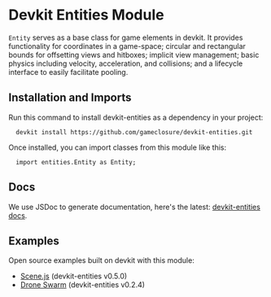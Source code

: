 Devkit Entities Module
======================

`Entity` serves as a base class for game elements in devkit. It provides functionality for coordinates in a game-space; circular and rectangular bounds for offsetting views and hitboxes; implicit view management; basic physics including velocity, acceleration, and collisions; and a lifecycle interface to easily facilitate pooling.

## Installation and Imports

Run this command to install devkit-entities as a dependency in your project:
```
  devkit install https://github.com/gameclosure/devkit-entities.git
```

Once installed, you can import classes from this module like this:
```
  import entities.Entity as Entity;
```

## Docs

We use JSDoc to generate documentation, here's the latest: [devkit-entities docs](http://docgen.js.io/gameclosure/devkit-entities/branch/master/).

## Examples

Open source examples built on devkit with this module:

 * [Scene.js](http://www.gameclosure.com/devkit-scene) (devkit-entities v0.5.0)
 * [Drone Swarm](https://github.com/weebygames/swarm) (devkit-entities v0.2.4)